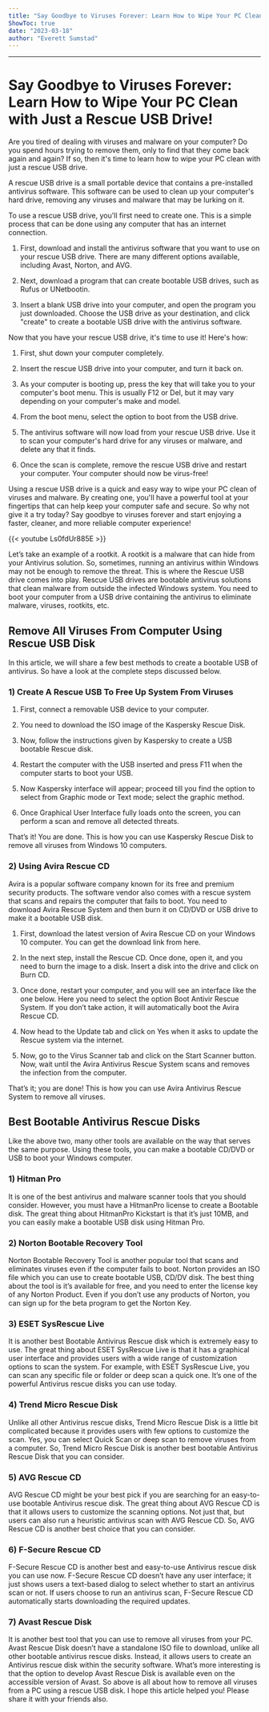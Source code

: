```yaml
---
title: "Say Goodbye to Viruses Forever: Learn How to Wipe Your PC Clean with Just a Rescue USB Drive!"
ShowToc: true 
date: "2023-03-18"
author: "Everett Sumstad"
---
```

*****
# Say Goodbye to Viruses Forever: Learn How to Wipe Your PC Clean with Just a Rescue USB Drive!

Are you tired of dealing with viruses and malware on your computer? Do you spend hours trying to remove them, only to find that they come back again and again? If so, then it's time to learn how to wipe your PC clean with just a rescue USB drive.

A rescue USB drive is a small portable device that contains a pre-installed antivirus software. This software can be used to clean up your computer's hard drive, removing any viruses and malware that may be lurking on it.

To use a rescue USB drive, you'll first need to create one. This is a simple process that can be done using any computer that has an internet connection.

1. First, download and install the antivirus software that you want to use on your rescue USB drive. There are many different options available, including Avast, Norton, and AVG.

2. Next, download a program that can create bootable USB drives, such as Rufus or UNetbootin.

3. Insert a blank USB drive into your computer, and open the program you just downloaded. Choose the USB drive as your destination, and click "create" to create a bootable USB drive with the antivirus software.

Now that you have your rescue USB drive, it's time to use it! Here's how:

1. First, shut down your computer completely.

2. Insert the rescue USB drive into your computer, and turn it back on.

3. As your computer is booting up, press the key that will take you to your computer's boot menu. This is usually F12 or Del, but it may vary depending on your computer's make and model.

4. From the boot menu, select the option to boot from the USB drive.

5. The antivirus software will now load from your rescue USB drive. Use it to scan your computer's hard drive for any viruses or malware, and delete any that it finds.

6. Once the scan is complete, remove the rescue USB drive and restart your computer. Your computer should now be virus-free!

Using a rescue USB drive is a quick and easy way to wipe your PC clean of viruses and malware. By creating one, you'll have a powerful tool at your fingertips that can help keep your computer safe and secure. So why not give it a try today? Say goodbye to viruses forever and start enjoying a faster, cleaner, and more reliable computer experience!

{{< youtube Ls0fdUr885E >}} 



Let’s take an example of a rootkit. A rootkit is a malware that can hide from your Antivirus solution. So, sometimes, running an antivirus within Windows may not be enough to remove the threat. This is where the Rescue USB drive comes into play.
Rescue USB drives are bootable antivirus solutions that clean malware from outside the infected Windows system. You need to boot your computer from a USB drive containing the antivirus to eliminate malware, viruses, rootkits, etc.

 
## Remove All Viruses From Computer Using Rescue USB Disk


In this article, we will share a few best methods to create a bootable USB of antivirus. So have a look at the complete steps discussed below.

 
### 1) Create A Rescue USB To Free Up System From Viruses


1. First, connect a removable USB device to your computer.

2. You need to download the ISO image of the Kaspersky Rescue Disk.

3. Now, follow the instructions given by Kaspersky to create a USB bootable Rescue disk.
4. Restart the computer with the USB inserted and press F11 when the computer starts to boot your USB.

5. Now Kaspersky interface will appear; proceed till you find the option to select from Graphic mode or Text mode; select the graphic method.

6. Once Graphical User Interface fully loads onto the screen, you can perform a scan and remove all detected threats.

That’s it! You are done. This is how you can use Kaspersky Rescue Disk to remove all viruses from Windows 10 computers.

 
### 2) Using Avira Rescue CD


Avira is a popular software company known for its free and premium security products. The software vendor also comes with a rescue system that scans and repairs the computer that fails to boot.
You need to download Avira Rescue System and then burn it on CD/DVD or USB drive to make it a bootable USB disk.
1. First, download the latest version of Avira Rescue CD on your Windows 10 computer. You can get the download link from here.
2. In the next step, install the Rescue CD. Once done, open it, and you need to burn the image to a disk. Insert a disk into the drive and click on Burn CD.

3. Once done, restart your computer, and you will see an interface like the one below. Here you need to select the option Boot Antivir Rescue System. If you don’t take action, it will automatically boot the Avira Rescue CD.

4. Now head to the Update tab and click on Yes when it asks to update the Rescue system via the internet.

5. Now, go to the Virus Scanner tab and click on the Start Scanner button. Now, wait until the Avira Antivirus Rescue System scans and removes the infection from the computer.

That’s it; you are done! This is how you can use Avira Antivirus Rescue System to remove all viruses.

 
## Best Bootable Antivirus Rescue Disks


Like the above two, many other tools are available on the way that serves the same purpose. Using these tools, you can make a bootable CD/DVD or USB to boot your Windows computer.

 
### 1) Hitman Pro



It is one of the best antivirus and malware scanner tools that you should consider. However, you must have a HitmanPro license to create a Bootable disk.
The great thing about HitmanPro Kickstart is that it’s just 10MB, and you can easily make a bootable USB disk using Hitman Pro.

 
### 2) Norton Bootable Recovery Tool



Norton Bootable Recovery Tool is another popular tool that scans and eliminates viruses even if the computer fails to boot. Norton provides an ISO file which you can use to create bootable USB, CD/DV disk.
The best thing about the tool is it’s available for free, and you need to enter the license key of any Norton Product. Even if you don’t use any products of Norton, you can sign up for the beta program to get the Norton Key.

 
### 3) ESET SysRescue Live



It is another best Bootable Antivirus Rescue disk which is extremely easy to use. The great thing about ESET SysRescue Live is that it has a graphical user interface and provides users with a wide range of customization options to scan the system.
For example, with ESET SysRescue Live, you can scan any specific file or folder or deep scan a quick one. It’s one of the powerful Antivirus rescue disks you can use today.

 
### 4) Trend Micro Rescue Disk



Unlike all other Antivirus rescue disks, Trend Micro Rescue Disk is a little bit complicated because it provides users with few options to customize the scan. Yes, you can select Quick Scan or deep scan to remove viruses from a computer.
So, Trend Micro Rescue Disk is another best bootable Antivirus Rescue Disk that you can consider.

 
### 5) AVG Rescue CD



AVG Rescue CD might be your best pick if you are searching for an easy-to-use bootable Antivirus rescue disk. The great thing about AVG Rescue CD is that it allows users to customize the scanning options.
Not just that, but users can also run a heuristic antivirus scan with AVG Rescue CD. So, AVG Rescue CD is another best choice that you can consider.

 
### 6) F-Secure Rescue CD



F-Secure Rescue CD is another best and easy-to-use Antivirus rescue disk you can use now. F-Secure Rescue CD doesn’t have any user interface; it just shows users a text-based dialog to select whether to start an antivirus scan or not.
If users choose to run an antivirus scan, F-Secure Rescue CD automatically starts downloading the required updates.

 
### 7) Avast Rescue Disk



It is another best tool that you can use to remove all viruses from your PC. Avast Rescue Disk doesn’t have a standalone ISO file to download, unlike all other bootable antivirus rescue disks.
Instead, it allows users to create an Antivirus rescue disk within the security software. What’s more interesting is that the option to develop Avast Rescue Disk is available even on the accessible version of Avast.
So above is all about how to remove all viruses from a PC using a rescue USB disk. I hope this article helped you! Please share it with your friends also.






